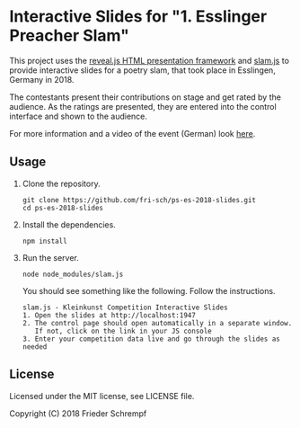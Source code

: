 # Interactive Slides for "1. Esslinger Preacher Slam"

This project uses the [reveal.js HTML presentation framework](https://github.com/hakimel/reveal.js)
and [slam.js](https://github.com/fri-sch/slam.js) to provide interactive slides
for a poetry slam, that took place in Esslingen, Germany in 2018.

The contestants present their contributions on stage and get rated by the
audience. As the ratings are presented, they are entered into the control
interface and shown to the audience.

For more information and a video of the event (German) look [here](https://kirchenfernsehen.de/video/erster-esslinger-preacher-slam/).

## Usage

1. Clone the repository.

       git clone https://github.com/fri-sch/ps-es-2018-slides.git
       cd ps-es-2018-slides

2. Install the dependencies.

       npm install

3. Run the server.

       node node_modules/slam.js

   You should see something like the following. Follow the instructions.

       slam.js - Kleinkunst Competition Interactive Slides
       1. Open the slides at http://localhost:1947
       2. The control page should open automatically in a separate window.
          If not, click on the link in your JS console
       3. Enter your competition data live and go through the slides as needed

## License

Licensed under the MIT license, see LICENSE file.

Copyright (C) 2018 Frieder Schrempf
